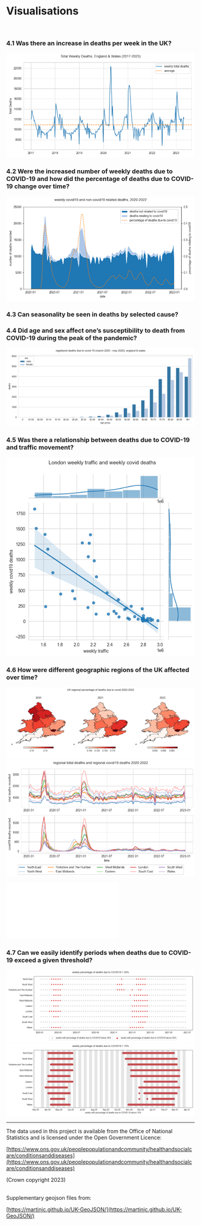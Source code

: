 <!-- # covis
YSJ DSDA DSC6002M Data Visualisation project. -->
# Visualisations
<br>

<!-- ![image](figures/rose_causes.png)
![html](output/rose_causes.html) -->

### 4.1 Was there an increase in deaths per week in the UK?
![image](figures/total_weekly_deaths.png)


### 4.2 Were the increased number of weekly deaths due to COVID-19 and how did the percentage of deaths due to COVID-19 change over time?
![image](figures/weekly_covid_non_covid.png)


### 4.3 Can seasonality be seen in deaths by selected cause?


<html>
  <head>
    <script src="jquery.js"></script>
    <script>
    $(function(){
      $("#includedContent").load("output/rose_causes.html.html");
    });
    </script>
  </head>

  <body>
     <div id="includedContent"></div>
  </body>
</html>

### 4.4 Did age and sex affect one’s susceptibility to death from COVID-19 during the peak of the pandemic?
![image](figures/age_sex_march_may_2020.png)


### 4.5 Was there a relationship between deaths due to COVID-19 and traffic movement?
![image](figures/traffic_deaths_jointplot_reg.png)


### 4.6 How were different geographic regions of the UK affected over time?
![image](figures/choro.png)
![image](figures/reg_tot_reg_covid_time.png)

![html](output/rose_causes.html)



### 4.7 Can we easily identify periods when deaths due to COVID-19 exceed a given threshold?
![image](figures/t_plot_0.30_dots.png)
![image](figures/t_plot_0.15.png)




<!-- ---
Documentation for the covis python package is included
in the [doc](doc) folder - to view the latest version, clone this repo then run
the following:

```bash
cd <path/to/repo>/doc
make html
```

Sphinx will build the documentation under the `doc/_build` folder; point your
browser at `doc/_build/index.html` to view the pages locally. -->

---
The data used in this project is available from the Office of National Statistics and is licensed under the Open Government Licence:

[https://www.ons.gov.uk/peoplepopulationandcommunity/healthandsocialcare/conditionsanddiseases](https://www.ons.gov.uk/peoplepopulationandcommunity/healthandsocialcare/conditionsanddiseases)

(Crown copyright 2023)
<br>
<br>

Supplementary geojson files from:

[https://martinjc.github.io/UK-GeoJSON/](https://martinjc.github.io/UK-GeoJSON/)
